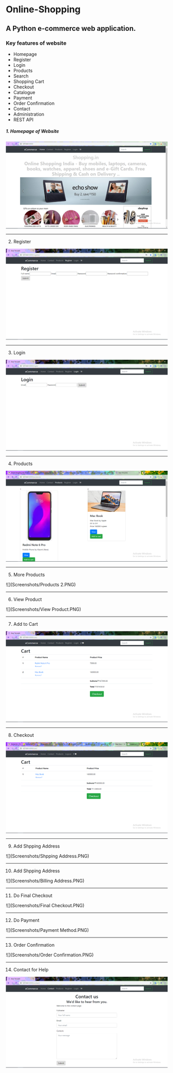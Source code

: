 # Online-Shopping
## A Python e-commerce web application.

### Key features of website
- Homepage
- Register
- Login
- Products
- Search
- Shopping Cart
- Checkout
- Catalogue
- Payment
- Order Confirmation
- Contact
- Administration
- REST API


##### 1. Homepage of Website

![](Screenshots/homepage.PNG)

---

2. Register

![](Screenshots/Register.PNG)

---

3. Login

![](Screenshots/Login.PNG)

---

4. Products

![](Screenshots/Products.PNG)

---

5. More Products

![](Screenshots/Products 2.PNG)

---

6. View Product

![](Screenshots/View Product.PNG)

---

7. Add to Cart

![](Screenshots/Cart.PNG)

---

8. Checkout

![](Screenshots/Checkout.PNG)

---

9. Add Shpping Address

![](Screenshots/Shpping Address.PNG)

---

10. Add Shpping Address

![](Screenshots/Billing Address.PNG)

---

11. Do Final Checkout

![](Screenshots/Final Checkout.PNG)

---

12. Do Payment

![](Screenshots/Payment Method.PNG)

---

13. Order Confirmation

![](Screenshots/Order Confirmation.PNG)

---

14. Contact for Help

![](Screenshots/Contact.PNG)

